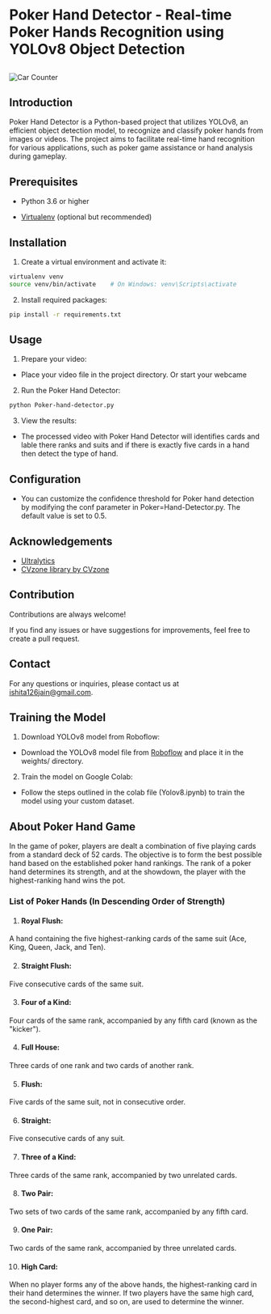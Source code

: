 

# Poker Hand Detector - Real-time Poker Hands Recognition using YOLOv8 Object Detection



## 

![Car Counter](https://drive.google.com/file/d/1s9XFb32b7FdT_10hGuMj47eKoL_uc2XX/view?usp=sharing)


## Introduction

Poker Hand Detector is a Python-based project that utilizes YOLOv8, an efficient object detection model, to recognize and classify poker hands from images or videos. The project aims to facilitate real-time hand recognition for various applications, such as poker game assistance or hand analysis during gameplay.
## Prerequisites

- Python 3.6 or higher

- [Virtualenv](https://virtualenv.pypa.io/en/latest/) (optional but recommended)

## Installation

1. Create a virtual environment and activate it:

```bash
virtualenv venv
source venv/bin/activate    # On Windows: venv\Scripts\activate
```
2. Install required packages:
```bash
pip install -r requirements.txt
```
    
## Usage

1. Prepare your video:

- Place your video file in the project directory. Or start your webcame


2. Run the Poker Hand Detector:
```bash
python Poker-hand-detector.py 
``` 

3. View the results:

- The processed video with Poker Hand Detector will identifies cards and lable there ranks and suits and if there is exactly five cards in a hand then detect the type of hand.


## Configuration
- You can customize the confidence threshold for Poker hand detection by modifying the conf parameter in Poker=Hand-Detector.py. The default value is set to 0.5.
## Acknowledgements

 - [Ultralytics](https://github.com/ultralytics/ultralytics)
 - [CVzone library by CVzone](https://github.com/cvzone/cvzone)
 


## Contribution

Contributions are always welcome!

If you find any issues or have suggestions for improvements, feel free to create a pull request.


## Contact
For any questions or inquiries, please contact us at [ishita126jain@gmail.com](ishita126jain@gmail.com).
## Training the Model
1. Download YOLOv8 model from Roboflow:

- Download the YOLOv8 model file from [Roboflow](https://universe.roboflow.com/) and place it in the weights/ directory.

2. Train the model on Google Colab:

- Follow the steps outlined in the colab file (Yolov8.ipynb) to train the model using your custom dataset.
## About Poker Hand Game
In the game of poker, players are dealt a combination of five playing cards from a standard deck of 52 cards. The objective is to form the best possible hand based on the established poker hand rankings. The rank of a poker hand determines its strength, and at the showdown, the player with the highest-ranking hand wins the pot.

### List of Poker Hands (In Descending Order of Strength)

1. #### Royal Flush: 
A hand containing the five highest-ranking cards of the same suit (Ace, King, Queen, Jack, and Ten).

2. #### Straight Flush: 
Five consecutive cards of the same suit.

3. #### Four of a Kind: 
Four cards of the same rank, accompanied by any fifth card (known as the "kicker").

4. #### Full House: 
Three cards of one rank and two cards of another rank.

5. #### Flush: 
Five cards of the same suit, not in consecutive order.

6. #### Straight: 
Five consecutive cards of any suit.

7. #### Three of a Kind: 
Three cards of the same rank, accompanied by two unrelated cards.

8. #### Two Pair: 
Two sets of two cards of the same rank, accompanied by any fifth card.

9. #### One Pair: 
Two cards of the same rank, accompanied by three unrelated cards.

10. #### High Card: 
When no player forms any of the above hands, the highest-ranking card in their hand determines the winner. If two players have the same high card, the second-highest card, and so on, are used to determine the winner.